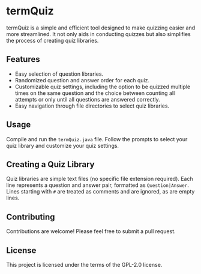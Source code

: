 # termQuiz

termQuiz is a simple and efficient tool designed to make quizzing easier and more streamlined. It not only aids in conducting quizzes but also simplifies the process of creating quiz libraries.

## Features

- Easy selection of question libraries.
- Randomized question and answer order for each quiz.
- Customizable quiz settings, including the option to be quizzed multiple times on the same question and the choice between counting all attempts or only until all questions are answered correctly.
- Easy navigation through file directories to select quiz libraries.

## Usage

Compile and run the `termQuiz.java` file. Follow the prompts to select your quiz library and customize your quiz settings.

## Creating a Quiz Library

Quiz libraries are simple text files (no specific file extension required). Each line represents a question and answer pair, formatted as `Question|Answer`. Lines starting with `#` are treated as comments and are ignored, as are empty lines.

## Contributing

Contributions are welcome! Please feel free to submit a pull request.

## License

This project is licensed under the terms of the GPL-2.0 license.